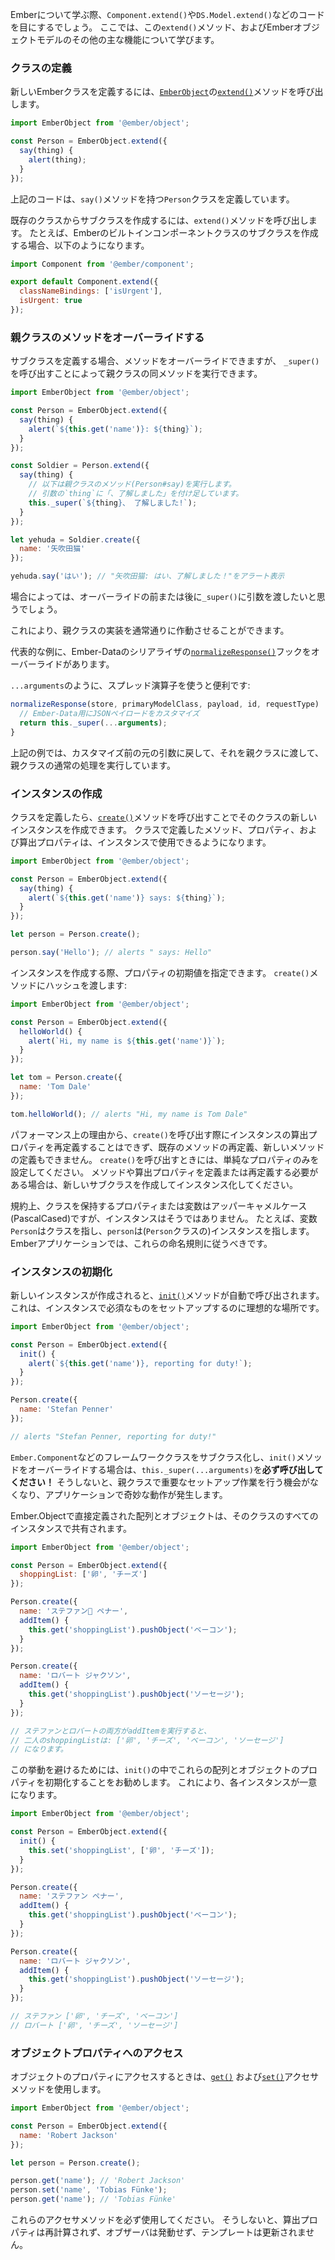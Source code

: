<!--
As you learn about Ember, you'll see code like `Component.extend()` and
`DS.Model.extend()`. Here, you'll learn about this `extend()` method, as well
as other major features of the Ember object model.
-->

Emberについて学ぶ際、`Component.extend()`や`DS.Model.extend()`などのコードを目にするでしょう。
ここでは、この`extend()`メソッド、およびEmberオブジェクトモデルのその他の主な機能について学びます。

<!--
### Defining Classes
-->

### クラスの定義

<!--
To define a new Ember _class_, call the [`extend()`][1] method on
[`EmberObject`][2]:
-->

新しいEmberクラスを定義するには、[`EmberObject`][2]の[`extend()`][1]メソッドを呼び出します。

[1]: https://www.emberjs.com/api/ember/release/classes/@ember%2Fobject/methods/extend?anchor=extend
[2]: https://www.emberjs.com/api/ember/release/modules/@ember%2Fobject

```javascript
import EmberObject from '@ember/object';

const Person = EmberObject.extend({
  say(thing) {
    alert(thing);
  }
});
```

<!--
This defines a new `Person` class with a `say()` method.
-->

上記のコードは、`say()`メソッドを持つ`Person`クラスを定義しています。

<!--
You can also create a _subclass_ from any existing class by calling
its `extend()` method. For example, you might want to create a subclass
of Ember's built-in [`Component`][3] class:
-->

既存のクラスからサブクラスを作成するには、`extend()`メソッドを呼び出します。 たとえば、Emberのビルトインコンポーネントクラスのサブクラスを作成する場合、以下のようになります。

[3]: https://www.emberjs.com/api/ember/release/classes/Component

```app/components/todo-item.js
import Component from '@ember/component';

export default Component.extend({
  classNameBindings: ['isUrgent'],
  isUrgent: true
});
```

<!--
### Overriding Parent Class Methods
-->

### 親クラスのメソッドをオーバーライドする

<!--
When defining a subclass, you can override methods but still access the
implementation of your parent class by calling the special `_super()`
method:
-->

サブクラスを定義する場合、メソッドをオーバーライドできますが、
`_super()`を呼び出すことによって親クラスの同メソッドを実行できます。

<!--
```javascript
import EmberObject from '@ember/object';

const Person = EmberObject.extend({
  say(thing) {
    alert(`${this.get('name')} says: ${thing}`);
  }
});

const Soldier = Person.extend({
  say(thing) {
    // this will call the method in the parent class (Person#say), appending
    // the string ', sir!' to the variable `thing` passed in
    this._super(`${thing}, sir!`);
  }
});

let yehuda = Soldier.create({
  name: 'Yehuda Katz'
});

yehuda.say('Yes'); // alerts "Yehuda Katz says: Yes, sir!"
```
-->

```javascript
import EmberObject from '@ember/object';

const Person = EmberObject.extend({
  say(thing) {
    alert(`${this.get('name')}: ${thing}`);
  }
});

const Soldier = Person.extend({
  say(thing) {
    // 以下は親クラスのメソッド(Person#say)を実行します。
    // 引数の`thing`に「、了解しました」を付け足しています。
    this._super(`${thing}、 了解しました!`);
  }
});

let yehuda = Soldier.create({
  name: '矢吹田猫'
});

yehuda.say('はい'); // "矢吹田猫: はい、了解しました！"をアラート表示
```

<!--
In certain cases, you will want to pass arguments to `_super()` before or after overriding.
-->

場合によっては、オーバーライドの前または後に`_super()`に引数を渡したいと思うでしょう。

<!--
This allows the original method to continue operating as it normally would.
-->

これにより、親クラスの実装を通常通りに作動させることができます。

<!--
One common example is when overriding the [`normalizeResponse()`][4] hook in one of Ember-Data's serializers.
-->

代表的な例に、Ember-Dataのシリアライザの[`normalizeResponse()`][4]フックをオーバーライドがあります。

<!--
A handy shortcut for this is to use a "spread operator", like `...arguments`:
-->

`...arguments`のように、スプレッド演算子を使うと便利です:

[4]: https://www.emberjs.com/api/ember-data/release/classes/DS.JSONAPISerializer/methods/normalizeResponse?anchor=normalizeResponse

<!--
```javascript
normalizeResponse(store, primaryModelClass, payload, id, requestType)  {
  // Customize my JSON payload for Ember-Data
  return this._super(...arguments);
}
```
-->

```javascript
normalizeResponse(store, primaryModelClass, payload, id, requestType)  {
  // Ember-Data用にJSONペイロードをカスタマイズ
  return this._super(...arguments);
}
```

<!--
The above example returns the original arguments (after your customizations) back to the parent class, so it can continue with its normal operations.
-->

上記の例では、カスタマイズ前の元の引数に戻して、それを親クラスに渡して、親クラスの通常の処理を実行しています。

<!--
### Creating Instances
-->

### インスタンスの作成

<!--
Once you have defined a class, you can create new _instances_ of that
class by calling its [`create()`][5] method. Any methods, properties and
computed properties you defined on the class will be available to
instances:
-->

クラスを定義したら、[`create()`][5]メソッドを呼び出すことでそのクラスの新しいインスタンスを作成できます。
クラスで定義したメソッド、プロパティ、および算出プロパティは、インスタンスで使用できるようになります。

[5]: https://www.emberjs.com/api/ember/release/classes/@ember%2Fobject/methods/create?anchor=create

```javascript
import EmberObject from '@ember/object';

const Person = EmberObject.extend({
  say(thing) {
    alert(`${this.get('name')} says: ${thing}`);
  }
});

let person = Person.create();

person.say('Hello'); // alerts " says: Hello"
```

<!--
When creating an instance, you can initialize the values of its properties
by passing an optional hash to the `create()` method:
-->

インスタンスを作成する際、プロパティの初期値を指定できます。
`create()`メソッドにハッシュを渡します:

```javascript
import EmberObject from '@ember/object';

const Person = EmberObject.extend({
  helloWorld() {
    alert(`Hi, my name is ${this.get('name')}`);
  }
});

let tom = Person.create({
  name: 'Tom Dale'
});

tom.helloWorld(); // alerts "Hi, my name is Tom Dale"
```

<!--
Note that for performance reasons, while calling `create()` you cannot redefine an instance's
computed properties and should not redefine existing or define new methods. You should only set simple properties when calling
`create()`. If you need to define or redefine methods or computed
properties, create a new subclass and instantiate that.
-->

パフォーマンス上の理由から、`create()`を呼び出す際にインスタンスの算出プロパティを再定義することはできず、既存のメソッドの再定義、新しいメソッドの定義もできません。
`create()`を呼び出すときには、単純なプロパティのみを設定してください。
メソッドや算出プロパティを定義または再定義する必要がある場合は、新しいサブクラスを作成してインスタンス化してください。

<!--
By convention, properties or variables that hold classes are
PascalCased, while instances are not. So, for example, the variable
`Person` would point to a class, while `person` would point to an instance
(usually of the `Person` class). You should stick to these naming
conventions in your Ember applications.
-->

規約上、クラスを保持するプロパティまたは変数はアッパーキャメルケース(PascalCased)ですが、インスタンスはそうではありません。
たとえば、変数`Person`はクラスを指し、`person`は(`Person`クラスの)インスタンスを指します。 Emberアプリケーションでは、これらの命名規則に従うべきです。

<!--
### Initializing Instances
-->

### インスタンスの初期化

<!--
When a new instance is created, its [`init()`][6] method is invoked
automatically. This is the ideal place to implement setup required on new
instances:
-->

新しいインスタンスが作成されると、[`init()`][6]メソッドが自動で呼び出されます。
これは、インスタンスで必須なものをセットアップするのに理想的な場所です。

[6]: https://www.emberjs.com/api/ember/release/classes/EmberObject/methods/init?anchor=init

```js
import EmberObject from '@ember/object';

const Person = EmberObject.extend({
  init() {
    alert(`${this.get('name')}, reporting for duty!`);
  }
});

Person.create({
  name: 'Stefan Penner'
});

// alerts "Stefan Penner, reporting for duty!"
```

<!--
If you are subclassing a framework class, like `Ember.Component`, and you
override the `init()` method, make sure you call `this._super(...arguments)`!
If you don't, a parent class may not have an opportunity to do important
setup work, and you'll see strange behavior in your application.
-->

`Ember.Component`などのフレームワーククラスをサブクラス化し、`init()`メソッドをオーバーライドする場合は、`this._super(...arguments)`を**必ず呼び出してください！**
そうしないと、親クラスで重要なセットアップ作業を行う機会がなくなり、アプリケーションで奇妙な動作が発生します。

<!--
Arrays and objects defined directly on any `Ember.Object` are shared across all instances of that class.
-->

Ember.Objectで直接定義された配列とオブジェクトは、そのクラスのすべてのインスタンスで共有されます。

<!--
```js
import EmberObject from '@ember/object';

const Person = EmberObject.extend({
  shoppingList: ['eggs', 'cheese']
});

Person.create({
  name: 'Stefan Penner',
  addItem() {
    this.get('shoppingList').pushObject('bacon');
  }
});

Person.create({
  name: 'Robert Jackson',
  addItem() {
    this.get('shoppingList').pushObject('sausage');
  }
});

// Stefan and Robert both trigger their addItem.
// They both end up with: ['eggs', 'cheese', 'bacon', 'sausage']
```
-->

```js
import EmberObject from '@ember/object';

const Person = EmberObject.extend({
  shoppingList: ['卵', 'チーズ']
});

Person.create({
  name: 'ステファン ペナー',
  addItem() {
    this.get('shoppingList').pushObject('ベーコン');
  }
});

Person.create({
  name: 'ロバート ジャクソン',
  addItem() {
    this.get('shoppingList').pushObject('ソーセージ');
  }
});

// ステファンとロバートの両方がaddItemを実行すると、
// 二人のshoppingListは: ['卵', 'チーズ', 'ベーコン', 'ソーセージ']
// になります。
```

<!--
To avoid this behavior, it is encouraged to initialize those arrays and object properties during `init()`. Doing so ensures each instance will be unique.
-->

この挙動を避けるためには、`init()`の中でこれらの配列とオブジェクトのプロパティを初期化することをお勧めします。
これにより、各インスタンスが一意になります。

<!--
```js
import EmberObject from '@ember/object';

const Person = EmberObject.extend({
  init() {
    this.set('shoppingList', ['eggs', 'cheese']);
  }
});

Person.create({
  name: 'Stefan Penner',
  addItem() {
    this.get('shoppingList').pushObject('bacon');
  }
});

Person.create({
  name: 'Robert Jackson',
  addItem() {
    this.get('shoppingList').pushObject('sausage');
  }
});

// Stefan ['eggs', 'cheese', 'bacon']
// Robert ['eggs', 'cheese', 'sausage']
```
-->

```js
import EmberObject from '@ember/object';

const Person = EmberObject.extend({
  init() {
    this.set('shoppingList', ['卵', 'チーズ']);
  }
});

Person.create({
  name: 'ステファン ペナー',
  addItem() {
    this.get('shoppingList').pushObject('ベーコン');
  }
});

Person.create({
  name: 'ロバート ジャクソン',
  addItem() {
    this.get('shoppingList').pushObject('ソーセージ');
  }
});

// ステファン ['卵', 'チーズ', 'ベーコン']
// ロバート ['卵', 'チーズ', 'ソーセージ']
```

<!--
### Accessing Object Properties
-->

### オブジェクトプロパティへのアクセス

<!--
When accessing the properties of an object, use the [`get()`][7]
and [`set()`][8] accessor methods:
-->

オブジェクトのプロパティにアクセスするときは、[`get()`][7]
および[`set()`][8]アクセサメソッドを使用します。

[7]: https://www.emberjs.com/api/ember/release/classes/@ember%2Fobject/methods/get?anchor=get
[8]: https://www.emberjs.com/api/ember/release/classes/@ember%2Fobject/methods/set?anchor=set

```js
import EmberObject from '@ember/object';

const Person = EmberObject.extend({
  name: 'Robert Jackson'
});

let person = Person.create();

person.get('name'); // 'Robert Jackson'
person.set('name', 'Tobias Fünke');
person.get('name'); // 'Tobias Fünke'
```

<!--
Make sure to use these accessor methods; otherwise, computed properties won't
recalculate, observers won't fire, and templates won't update.
-->

これらのアクセサメソッドを必ず使用してください。
そうしないと、算出プロパティは再計算されず、オブザーバは発動せず、テンプレートは更新されません。

